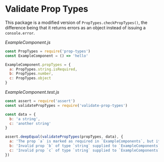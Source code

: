 Validate Prop Types
===================

This package is a modified version of `PropTypes.checkPropTypes()`, the difference
being that it returns errors as an object instead of issuing a `console.error`.

*ExampleComponent.js*

```js
const PropTypes = require('prop-types')
const ExampleComponent = () => 'hello'

ExampleComponent.propTypes = {
  a: PropTypes.string.isRequired,
  b: PropTypes.number,
  c: PropTypes.object
}
```

*ExampleComponent.test.js*

```js
const assert = require('assert')
const validatePropTypes = require('validate-prop-types')

const data = {
  b: 'a string',
  c: 'another string'
}

assert.deepEqual(validatePropTypes(propTypes, data), {
  a: 'The prop `a` is marked as required in `ExampleComponents`, but its value is `undefined`.',
  b: 'Invalid prop `b` of type `string` supplied to `ExampleComponents`, expected `number`.',
  c: 'Invalid prop `c` of type `string` supplied to `ExampleComponents`, expected `object`.'
})
```
